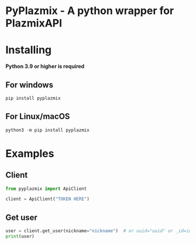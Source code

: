 # PyPlazmix - A python wrapper for PlazmixAPI
# Installing
**Python 3.9 or higher is required**
## For windows
```py
pip install pyplazmix
```
## For Linux/macOS
```py
python3 -m pip install pyplazmix
```
# Examples
## Client
```py
from pyplazmix import ApiClient

client = ApiClient("TOKEN HERE")
```
## Get user
```py
user = client.get_user(nickname="nickname")  # or uuid="uuid" or _id=id
print(user)
```